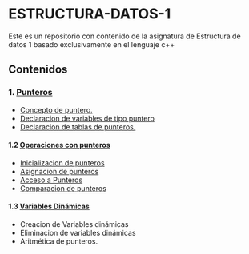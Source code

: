 # ESTRUCTURA-DATOS-1
Este es un repositorio con contenido de la asignatura de Estructura de datos 1 basado exclusivamente en el lenguaje c++
## Contenidos
### 1. [Punteros](https://github.com/rubencq26/ESTRUCTURA-DATOS-1/blob/main/punteros.md)
  - [Concepto de puntero.](https://github.com/rubencq26/ESTRUCTURA-DATOS-1/blob/main/punteros.md#:~:text=volver%20al%20inicio-,Un%20puntero,-%2C%20hablando%20de%20manera)
  - [Declaracion de variables de tipo puntero](https://github.com/rubencq26/ESTRUCTURA-DATOS-1/blob/main/punteros.md#:~:text=Declaracion%20de%20una%20variable%20puntero)
  - [Declaracion de tablas de punteros.](https://github.com/rubencq26/ESTRUCTURA-DATOS-1/blob/main/punteros.md#declaraci%C3%B3n-de-tablas-de-punteros:~:text=Declaraci%C3%B3n%20de%20tablas%20de%20punteros.)
 #### 1.2 [Operaciones con punteros](https://github.com/rubencq26/ESTRUCTURA-DATOS-1/blob/main/punteros.md#operaciones-con-punteros)
  - [Inicializacion de punteros](https://github.com/rubencq26/ESTRUCTURA-DATOS-1/blob/main/punteros.md#inicializacion-de-punteros)
  - [Asignacion de punteros](https://github.com/rubencq26/ESTRUCTURA-DATOS-1/blob/main/punteros.md#declaraci%C3%B3n-de-tablas-de-punteros:~:text=Asignacion%20de%20punteros)
  - [Acceso a Punteros](https://github.com/rubencq26/ESTRUCTURA-DATOS-1/blob/main/punteros.md#declaraci%C3%B3n-de-tablas-de-punteros:~:text=en%20este%20caso-,Acceso%20a%20punteros,-En%20todo%20momento)
  - [Comparacion de punteros](https://github.com/rubencq26/ESTRUCTURA-DATOS-1/blob/main/punteros.md#declaraci%C3%B3n-de-tablas-de-punteros:~:text=Comparacion%20de%20punteros)
#### 1.3 [Variables Dinámicas](https://github.com/rubencq26/ESTRUCTURA-DATOS-1/blob/main/punteros.md#declaraci%C3%B3n-de-tablas-de-punteros:~:text=que%2050.6%20*/-,Variables%20din%C3%A1micas,-Mediante%20el%20uso)
  - Creacion de Variables dinámicas
  - Eliminacion de variables dinámicas
  - Aritmética de punteros.
